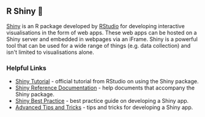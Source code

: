 ## R Shiny :gem:
[Shiny](https://shiny.rstudio.com/) is an R package developed by [RStudio](https://www.rstudio.com/) for developing interactive visualisations in the form of web apps. These web apps can be hosted on a Shiny server and embedded in webpages via an iFrame. Shiny is a powerful tool that can be used for a wide range of things (e.g. data collection) and isn't limited to visualisations alone. 

### Helpful Links
- [Shiny Tutorial](http://shiny.rstudio.com/tutorial/) - official tutorial from RStudio on using the Shiny package. 
- [Shiny Reference Documentation](http://shiny.rstudio.com/reference/shiny/) - help documents that accompany the Shiny package. 
- [Shiny Best Practice](http://jasdumas.com/2016-05-14-best-practices-for-shiny-dev/) - best practice guide on developing a Shiny app.
- [Advanced Tips and Tricks](https://deanattali.com/blog/advanced-shiny-tips/) - tips and tricks for developing a Shiny app. 
